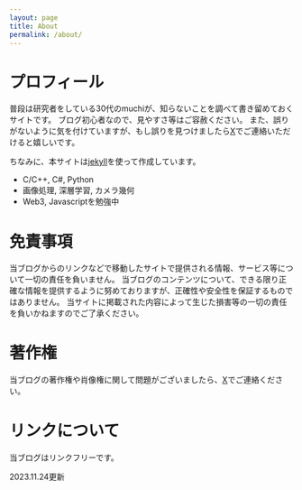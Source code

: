 ```yaml
---
layout: page
title: About
permalink: /about/
---
```


# プロフィール
普段は研究者をしている30代のmuchiが、知らないことを調べて書き留めておくサイトです。
ブログ初心者なので、見やすさ等はご容赦ください。
また、誤りがないように気を付けていますが、もし誤りを見つけましたら[X][twitter]でご連絡いただけると嬉しいです。

ちなみに、本サイトは[jekyll][jekyll-organization]を使って作成しています。

- C/C++, C#, Python
- 画像処理, 深層学習, カメラ幾何
- Web3, Javascriptを勉強中

# 免責事項
当ブログからのリンクなどで移動したサイトで提供される情報、サービス等について一切の責任を負いません。
当ブログのコンテンツについて、できる限り正確な情報を提供するように努めておりますが、正確性や安全性を保証するものではありません。
当サイトに掲載された内容によって生じた損害等の一切の責任を負いかねますのでご了承ください。

# 著作権
当ブログの著作権や肖像権に関して問題がございましたら、[X][twitter]でご連絡ください。

# リンクについて
当ブログはリンクフリーです。

2023.11.24更新

[twitter]:https://twitter.com/muchi24211853
[jekyll-organization]: https://github.com/jekyll



